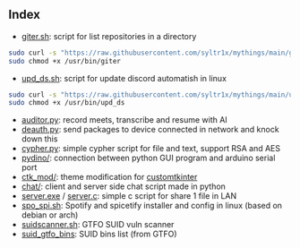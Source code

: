 ## Index
- [giter.sh](https://github.com/syltr1x/mythings/blob/main/giter.sh): script for list repositories in a directory
```bash
sudo curl -s "https://raw.githubusercontent.com/syltr1x/mythings/main/giter.sh" -o /usr/bin/giter
sudo chmod +x /usr/bin/giter 
```
- [upd_ds.sh](https://github.com/syltr1x/mythings/blob/main/upd_ds.sh): script for update discord automatish in linux
```bash
sudo curl -s "https://raw.githubusercontent.com/syltr1x/mythings/main/upd_ds.sh" -o /usr/bin/upd_ds
sudo chmod +x /usr/bin/upd_ds
```
- [auditor.py](https://github.com/syltr1x/mythings/blob/main/auditor.py): record meets, transcribe and resume with AI
- [deauth.py](https://github.com/syltr1x/mythings/blob/main/deauth.py): send packages to device connected in network and knock down this
- [cypher.py](https://github.com/syltr1x/mythings/blob/main/cypher.py): simple cypher script for file and text, support RSA and AES
- [pydino/](https://github.com/syltr1x/mythings/tree/main/pydino): connection between python GUI program and arduino serial port
- [ctk_mod/](https://github.com/syltr1x/mythings/tree/main/ctk_mod): theme modification for [customtkinter](https://github.com/tomSchimansky/customtkinter)
- [chat/](https://github.com/syltr1x/mythings/tree/main/chat): client and server side chat script made in python 
- [server.exe](https://github.com/syltr1x/mythings/blob/main/server.exe) / [server.c](https://github.com/syltr1x/mythings/blob/main/server.c): simple c script for share 1 file in LAN
- [spo_spi.sh](https://github.com/syltr1x/mythings/blob/main/spo_spi.sh): Spotify and spicetify installer and config in linux (based on debian or arch)
- [suidscanner.sh](https://github.com/syltr1x/mythings/blob/main/suidscanner.sh): GTFO SUID vuln scanner
- [suid_gtfo_bins](https://github.com/syltr1x/mythings/blob/main/suid_gtfo_bins): SUID bins list (from GTFO)
